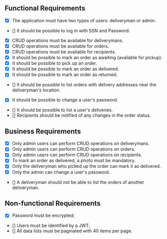 ## Functional Requirements
 - [x] The application must have two types of users: deliveryman or admin.
 - [] It should be possible to log in with SSN and Password.
 - [x] CRUD operations must be available for deliverymans.
 - [x] CRUD operations must be available for orders.
 - [x] CRUD operations must be available for recipients.
 - [x] It should be possible to mark an order as awaiting (available for pickup).
 - [x] It should be possible to pick up an order.
 - [x] It should be possible to mark an order as delivered.
 - [x] It should be possible to mark an order as returned.
 - [] It should be possible to list orders with delivery addresses near the deliveryman's location.
 - [x] It should be possible to change a user's password.
 - [] It should be possible to list a user's deliveries.
 - [] Recipients should be notified of any changes in the order status.


## Business Requirements
 - [x] Only admin users can perform CRUD operations on deliverymans.
 - [x] Only admin users can perform CRUD operations on orders.
 - [x] Only admin users can perform CRUD operations on recipients.
 - [x] To mark an order as delivered, a photo must be mandatory.
 - [x] Only the deliveryman who picked up the order can mark it as delivered.
 - [x] Only the admin can change a user's password.
 - [] A deliveryman should not be able to list the orders of another deliveryman.

 ## Non-functional Requirements
- [x] Password must be encrypted;
- [] Users must be identified by a JWT;
- [] All data lists must be paginated with 40 items per page.